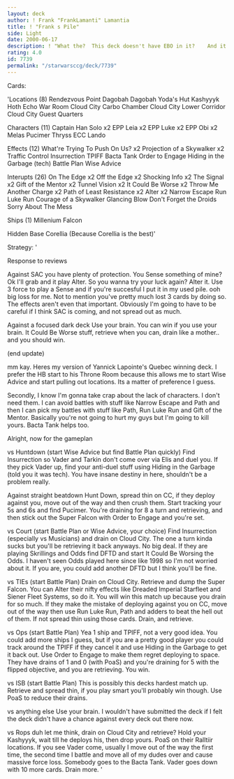 ```yaml
---
layout: deck
author: ! Frank "FrankLamanti" Lamantia
title: ! "Frank s Pile"
side: Light
date: 2000-06-17
description: ! "What the?  This deck doesn't have EBO in it?	And it doesn't suck?"
rating: 4.0
id: 7739
permalink: "/starwarsccg/deck/7739"
---
```

Cards: 

'Locations (8)
Rendezvous Point
Dagobah
Dagobah  Yoda's Hut
Kashyyyk
Hoth Echo War Room
Cloud City  Carbo Chamber
Cloud City  Lower Corridor
Cloud City  Guest Quarters

Characters (11)
Captain Han Solo x2
EPP Leia x2
EPP Luke x2
EPP Obi x2
Melas
Pucimer Thryss
ECC Lando

Effects (12)
What're Trying To Push On Us? x2
Projection of a Skywalker x2
Traffic Control
Insurrection
TPIFF
Bacta Tank
Order to Engage
Hiding in the Garbage (tech)
Battle Plan
Wise Advice

Interupts (26)
On The Edge x2
Off the Edge x2
Shocking Info x2
The Signal x2
Gift of the Mentor x2
Tunnel Vision x2
It Could Be Worse x2
Throw Me Another Charge x2
Path of Least Resistance x2
Alter x2
Narrow Escape
Run Luke Run
Courage of a Skywalker
Glancing Blow
Don't Forget the Droids
Sorry About The Mess

Ships (1)
Millenium Falcon

Hidden Base
Corellia (Because Corellia is the best)'

Strategy: '

Response to reviews

Against SAC you have plenty of protection.  You Sense something of mine?  Ok I'll grab and it play Alter.  So you wanna try your luck again?  Alter it.  Use 3 force to play a Sense and if you're succesful I put it in my used pile.  ooh big loss for me.	Not to mention you've pretty much lost 3 cards by doing so.  The effects aren't even that important.	Obviously I'm going to have to be careful if I think SAC is coming, and not spread out as much.

Against a focused dark deck  Use your brain.  You can win if you use your brain.  It Could Be Worse stuff, retrieve when you can, drain like a mother.. and you should win.

(end update)

mm kay.  Heres my version of Yannick Lapointe's Quebec winning deck.  I prefer the HB start to his Throne Room because this allows me to start Wise Advice and start pulling out locations.  Its a matter of preference I guess.

Secondly, I know I'm gonna take crap about the lack of characters.  I don't need them.  I can avoid battles with stuff like Narrow Escape and Path and then I can pick my battles with stuff like Path, Run Luke Run and Gift of the Mentor.	Basically you're not going to hurt my guys but I'm going to kill yours.  Bacta Tank helps too.

Alright, now for the gameplan

vs Huntdown (start Wise Advice but find Battle Plan quickly)
Find Insurrection so Vader and Tarkin don't come over via Elis and duel you.  If they pick Vader up, find your anti-duel stuff using Hiding in the Garbage (told you it was tech).  You have insane destiny in here, shouldn't be a problem really.

Against straight beatdown Hunt Down, spread thin on CC, if they deploy against you, move out of the way and then crush them.  Start tracking your 5s and 6s and find Pucimer.  You're draining for 8 a turn and retrieving, and then stick out the Super Falcon with Order to Engage and you're set.

vs Court (start Battle Plan or Wise Advice, your choice)
Find Insurrection (especially vs Musicians) and drain on Cloud City.  The one a turn kinda sucks but you'll be retrieving it back anyways.  No big deal.  If they are playing Skrillings and Odds find DFTD and start It Could Be Worsing the Odds.  I haven't seen Odds played here since like 1998 so I'm not worried about it.  If you are, you could add another DFTD but I think you'll be fine.

vs TIEs (start Battle Plan)
Drain on Cloud City.  Retrieve and dump the Super Falcon.  You can Alter their nifty effects like Dreaded Imperial Starfleet and Siener Fleet Systems, so do it.  You will win this match up because you drain for so much.  If they make the mistake of deploying against you on CC, move out of the way then use Run Luke Run, Path and adders to beat the hell out of them.	If not spread thin using those cards.  Drain, and retrieve.

vs Ops (start Battle Plan)
Yea 1 ship and TPIFF, not a very good idea.  You could add more ships I guess, but if you are a pretty good player you could track around the TPIFF if they cancel it and use Hiding in the Garbage to get it back out.  Use Order to Engage to make them regret deploying to space.  They have drains of 1 and 0 (with PoaS) and you're draining for 5 with the flipped objective, and you are retrieving.  You win.

vs ISB (start Battle Plan)
This is possibly this decks hardest match up.  Retrieve and spread thin, if you play smart you'll probably win though.  Use PoaS to reduce their drains.

vs anything else
Use your brain.  I wouldn't have submitted the deck if I felt the deck didn't have a chance against every deck out there now.

vs Rops
duh let me think, drain on Cloud City and retrieve?  Hold your Kashyyyk, wait till he deploys his, then drop yours.  PoaS on their Ralltiir locations.	If you see Vader come, usually I move out of the way the first time, the second time I battle and move all of my dudes over and cause massive force loss.  Somebody goes to the Bacta Tank.  Vader goes down with 10 more cards.  Drain more. '
